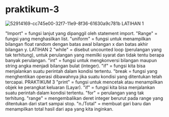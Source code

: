 # praktikum-3
![52914169-cc745e00-32f7-11e9-8f36-61630a9c781b](https://user-images.githubusercontent.com/46913338/54626776-76383d80-4aa4-11e9-82f6-51b7bb662baa.JPG)
LATIHAN 1

"Import" = fungsi lanjut yang dipanggil oleh statement import.
"Range" = fungsi yang menghasilkan list.
"uniform" = fungsi untuk menampilkan bilangan float random dengan batas awal bilangan x dan batas akhir bilangan y.
LATIHAN 2
"while" = disebut uncounted loop (perulangan yang tak terhitung), untuk perulangan yang memilki syarat dan tidak tentu berapa banyak perulangan.
"int" = fungsi untuk mengkonversi bilangan maupun string angka menjadi bilangan bulat (integer).
"if" = fungsi kita bisa menjalankan suatu perintah dalam kondisi tertentu.
"break = fungsi yang menghentikan operasi dibawahnya jika suatu kondisi yang ditentukan telah tercapai.
PRAKTIKUM 3
"print" = fungsi untuk mencetak atau menampilkan objek ke perangkat keluaran (Layar).
"if" = fungsi kita bisa menjalankan suatu perintah dalam kondisi tertentu.
"for" = perulangan yang tak terhitung.
"range" = mengembalikan deret integer berurut pada range yang ditentukan dari start sampai stop.
"n./Total" = membuat gari baru dan menampilkan total hasil dari apa yang kita inginkan.
